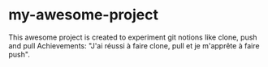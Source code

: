 # my-awesome-project
This awesome project is created to experiment git notions like clone, push and pull
Achievements: "J'ai réussi à faire clone, pull et je m'apprête à faire push".
